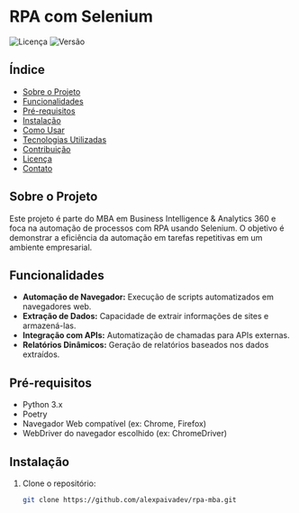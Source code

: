 # RPA com Selenium

![Licença](https://img.shields.io/badge/licença-MIT-blue.svg) ![Versão](https://img.shields.io/badge/versão-1.0.0-green.svg)

## Índice

- [Sobre o Projeto](#sobre-o-projeto)
- [Funcionalidades](#funcionalidades)
- [Pré-requisitos](#pré-requisitos)
- [Instalação](#instalação)
- [Como Usar](#como-usar)
- [Tecnologias Utilizadas](#tecnologias-utilizadas)
- [Contribuição](#contribuição)
- [Licença](#licença)
- [Contato](#contato)

## Sobre o Projeto

Este projeto é parte do MBA em Business Intelligence & Analytics 360 e foca na automação de processos com RPA usando Selenium. O objetivo é demonstrar a eficiência da automação em tarefas repetitivas em um ambiente empresarial.

## Funcionalidades

- **Automação de Navegador:** Execução de scripts automatizados em navegadores web.
- **Extração de Dados:** Capacidade de extrair informações de sites e armazená-las.
- **Integração com APIs:** Automatização de chamadas para APIs externas.
- **Relatórios Dinâmicos:** Geração de relatórios baseados nos dados extraídos.

## Pré-requisitos

- Python 3.x
- Poetry
- Navegador Web compatível (ex: Chrome, Firefox)
- WebDriver do navegador escolhido (ex: ChromeDriver)

## Instalação

1. Clone o repositório:
   ```bash
   git clone https://github.com/alexpaivadev/rpa-mba.git
